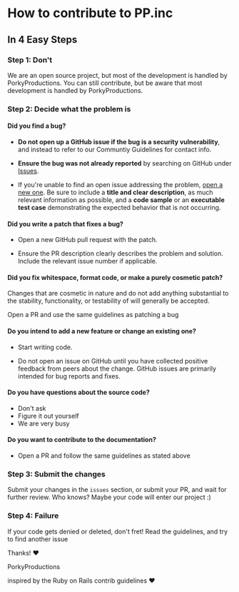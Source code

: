 # How to contribute to PP.inc

## In 4 Easy Steps

### Step 1: Don't

We are an open source project, but most of the development is handled by PorkyProductions. You can still contribute, but be aware that most development is handled by PorkyProductions.

### Step 2: Decide what the problem is

#### **Did you find a bug?**

- **Do not open up a GitHub issue if the bug is a security vulnerability**, and instead to refer to our Communtiy Guidelines for contact info.

- **Ensure the bug was not already reported** by searching on GitHub under [Issues](https://github.com/PorkyProductions/ppinc/issues).

- If you're unable to find an open issue addressing the problem, [open a new one](https://github.com/PorkyProductions/ppinc/issues/new). Be sure to include a **title and clear description**, as much relevant information as possible, and a **code sample** or an **executable test case** demonstrating the expected behavior that is not occurring.

#### **Did you write a patch that fixes a bug?**

- Open a new GitHub pull request with the patch.

- Ensure the PR description clearly describes the problem and solution. Include the relevant issue number if applicable.

#### **Did you fix whitespace, format code, or make a purely cosmetic patch?**

Changes that are cosmetic in nature and do not add anything substantial to the stability, functionality, or testability of will generally be accepted.

Open a PR and use the same guidelines as patching a bug

#### **Do you intend to add a new feature or change an existing one?**

- Start writing code.

- Do not open an issue on GitHub until you have collected positive feedback from peers about the change. GitHub issues are primarily intended for bug reports and fixes.

#### **Do you have questions about the source code?**

- Don't ask
- Figure it out yourself
- We are very busy

#### **Do you want to contribute to the documentation?**

- Open a PR and follow the same guidelines as stated above

### Step 3: Submit the changes

Submit your changes in the `issues` section, or submit your PR, and wait for further review. Who knows? Maybe your code will enter our project :)

### Step 4: Failure

If your code gets denied or deleted, don't fret! Read the guidelines, and try to find another issue

Thanks! :heart:

PorkyProductions

inspired by the Ruby on Rails contrib guidelines :heart:
